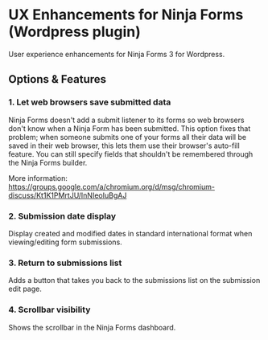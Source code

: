 # UX Enhancements for Ninja Forms (Wordpress plugin)

User experience enhancements for Ninja Forms 3 for Wordpress.

## Options & Features

### 1. Let web browsers save submitted data

Ninja Forms doesn't add a submit listener to its forms so web browsers don't know when a Ninja Form has been submitted.
This option fixes that problem; when someone submits one of your forms all their data will be saved in their web
browser, this lets them use their browser's auto-fill feature. You can still specify fields that shouldn't be
remembered through the Ninja Forms builder.

More information: https://groups.google.com/a/chromium.org/d/msg/chromium-discuss/Kt1K1PMrtJU/InNIeoIuBgAJ

### 2. Submission date display

Display created and modified dates in standard international format when viewing/editing form submissions.

### 3. Return to submissions list

Adds a button that takes you back to the submissions list on the submission edit page.

### 4. Scrollbar visibility

Shows the scrollbar in the Ninja Forms dashboard.
